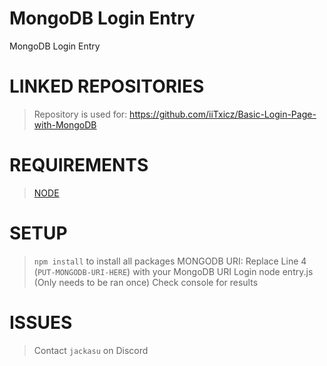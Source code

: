 # MongoDB Login Entry
 MongoDB Login Entry

 # LINKED REPOSITORIES
 > Repository is used for:
 > https://github.com/iiTxicz/Basic-Login-Page-with-MongoDB

 # REQUIREMENTS
 > [NODE](https://nodejs.org/en)

 # SETUP
 > ```npm install``` to install all packages
 > MONGODB URI: Replace Line 4 (```PUT-MONGODB-URI-HERE```) with your MongoDB URI Login
 > node entry.js (Only needs to be ran once)
 > Check console for results

 # ISSUES
 > Contact ```jackasu``` on Discord
